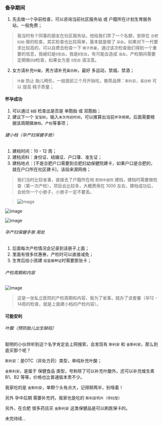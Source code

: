 ### 备孕期间

1. 先去做一个孕前检查，可以咨询当前社区服务站 或 户籍所在计划生育服务站，一般免费；

> 我当时有个同事的朋友在社区服务站，他给我们弄了一个名额，安排在 `合肥妇幼` 做的检查，其实检查也比较简单，基本就是做了 `采血`，如果对下一代要求比较高的，可以自费去检查一下 `精子质量`，通过该次检查我们得到一个重要的信息，我媳妇是`O型血`，我是`B型血`，有可能会造成 `溶血`，产检期间需要定期做`抗B`检查，如果女方是 `O型血` 请注意。

2. 女方请补充`叶酸`，男方请补充`蛋白粉`，最好 多运动，禁烟，禁酒；

> `叶酸` 防止 胎儿畸形，一般提前三个月开始吃，推荐品牌：`斯利安`，`蛋白粉` 可以 提高 精子质量；

#### 怀孕成功

1. 可以通过 `B超` 检查出是否是 单胞胎 或 双胞胎；
2. 建议下一个 `宝宝树`，输入`末次月经时间`，可以推算出当前`怀孕周期`，后面需要根据该周期做`建档`、`产检`等事项；

###### 建小档（孕产妇保健手册）
1. 建档时间：10 - 12 周；
2. 建档资料：身份证、结婚证、户口簿、准生证；
2. 建档地点：[不是合肥户口需要到合肥妇幼保健院建卡，如果户口是合肥的，就在户口所在社区建卡]，该段来源网络；

> 我们当时比较省事，直接去了户籍所在地 `肥西中医院` 建档，建档时需要做检查（第一次产检），项目会比较多，大概费用在 1000 左右，建档成功后，会给你一个小册子，小册子一定不要丢。


> ![image](https://raw.githubusercontent.com/twoer/dads/master/images/%E5%AD%95%E5%A6%87%E4%BF%9D%E5%81%A5%E6%89%8B%E5%86%8C.jpg)

![image](https://raw.githubusercontent.com/twoer/dads/master/images/%E5%AD%95%E5%A6%87%E6%9C%8D%E5%8A%A1%E5%88%B8.jpg)

![image](https://raw.githubusercontent.com/twoer/dads/master/images/%E5%AD%95%E5%A6%87%E4%BF%9D%E5%81%A5%E5%8D%A1.jpg)

###### 孕产妇保健手册 用处
1. 后面每次产检情况会记录到该册子上面；
2. 里面有很多优惠券，产检时可以直接减免；
3. 生育后给小孩建 `疫苗接种证`时需要那张卡；

###### 产检周期和内容
![image](https://raw.githubusercontent.com/twoer/dads/master/images/%E4%BA%A7%E6%A3%80%E5%A5%97%E9%A4%90.jpg)

> 这是一张私立医院的产检周期和内容，我为了省事，就办了该套餐（孕12 - 14周的检查，就是上面建小档的产检内容）。


#### 可能安利

###### 叶酸（预防胎儿出生缺陷）
聪明的小伙伴听到这个名字肯定会上网搜索，会发现有 `斯利安` 和 `金斯利安`，那么到底买那个呢？

`斯利安`：是OTC（非处方药）类型，单纯补充叶酸；

`金斯利安`，是属于 保健食品 类型，号称除了可以补充叶酸外，还可以补充维生素B1、B2 等等，价格也比普通版本贵不少。

我家吃的是 `金斯利安`，单颗个头有点大，记得掰两半，别噎着！

另外 孕中后期 需要补充钙，我家也是吃的 `斯利安钙片（孕妇型）`

另外，在合肥 很多药店买 `金斯利安` 这类保健品是可以刷医保卡的。

未完待续...



